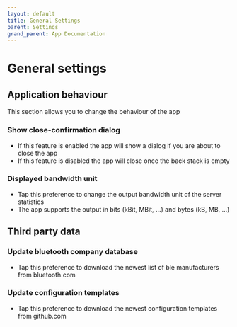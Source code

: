 ```yaml
---
layout: default
title: General Settings
parent: Settings
grand_parent: App Documentation
---
```


# General settings

## Application behaviour

This section allows you to change the behaviour of the app

### Show close-confirmation dialog

- If this feature is enabled the app will show a dialog if you are about to close the app
- If this feature is disabled the app will close once the back stack is empty

### Displayed bandwidth unit

- Tap this preference to change the output bandwidth unit of the server statistics
- The app supports the output in bits (kBit, MBit, ...) and bytes (kB, MB, ...)

## Third party data

### Update bluetooth company database

- Tap this preference to download the newest list of ble manufacturers from bluetooth.com

### Update configuration templates

- Tap this preference to download the newest configuration templates from github.com
